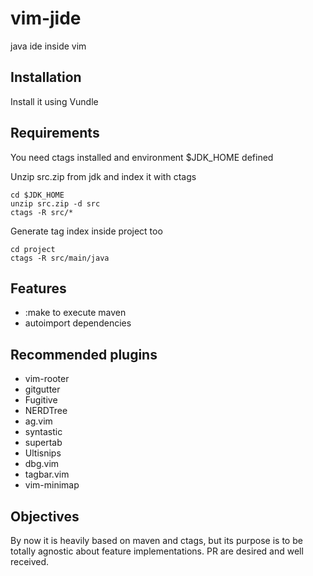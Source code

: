 # vim-jide
java ide inside vim

## Installation

Install it using Vundle

## Requirements

You need ctags installed and environment $JDK_HOME defined

Unzip src.zip from jdk and index it with ctags

    cd $JDK_HOME
    unzip src.zip -d src
    ctags -R src/*

Generate tag index inside project too

    cd project
    ctags -R src/main/java

## Features

- :make to execute maven
- autoimport dependencies

## Recommended plugins

- vim-rooter
- gitgutter
- Fugitive
- NERDTree
- ag.vim
- syntastic
- supertab
- Ultisnips
- dbg.vim
- tagbar.vim
- vim-minimap

## Objectives

By now it is heavily based on maven and ctags, but its purpose is to be totally agnostic about feature implementations. PR are desired and well received.

